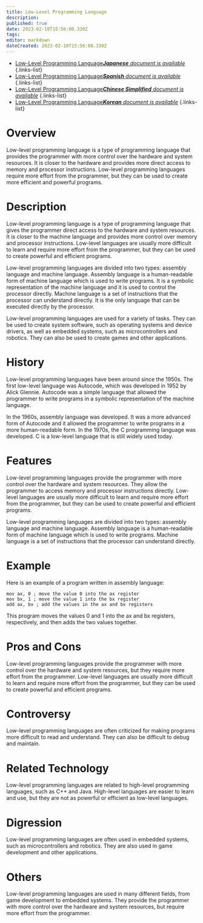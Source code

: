 ```yaml
---
title: Low-Level Programming Language
description: 
published: true
date: 2023-02-10T15:56:00.330Z
tags: 
editor: markdown
dateCreated: 2023-02-10T15:56:00.330Z
---
```


- [Low-Level Programming Language***Japanese** document is available*](/ja/Knowledge-base/Dictionary/low-level-programming-language)
{.links-list}
- [Low-Level Programming Language***Spanish** document is available*](/es/Knowledge-base/Dictionary/low-level-programming-language)
{.links-list}
- [Low-Level Programming Language***Chinese Simplified** document is available*](/zh/Knowledge-base/Dictionary/low-level-programming-language)
{.links-list}
- [Low-Level Programming Language***Korean** document is available*](/ko/Knowledge-base/Dictionary/low-level-programming-language)
{.links-list}


# Overview
Low-level programming language is a type of programming language that provides the programmer with more control over the hardware and system resources. It is closer to the hardware and provides more direct access to memory and processor instructions. Low-level programming languages require more effort from the programmer, but they can be used to create more efficient and powerful programs.

# Description
Low-level programming language is a type of programming language that gives the programmer direct access to the hardware and system resources. It is closer to the machine language and provides more control over memory and processor instructions. Low-level languages are usually more difficult to learn and require more effort from the programmer, but they can be used to create powerful and efficient programs.

Low-level programming languages are divided into two types: assembly language and machine language. Assembly language is a human-readable form of machine language which is used to write programs. It is a symbolic representation of the machine language and it is used to control the processor directly. Machine language is a set of instructions that the processor can understand directly. It is the only language that can be executed directly by the processor.

Low-level programming languages are used for a variety of tasks. They can be used to create system software, such as operating systems and device drivers, as well as embedded systems, such as microcontrollers and robotics. They can also be used to create games and other applications.

# History
Low-level programming languages have been around since the 1950s. The first low-level language was Autocode, which was developed in 1952 by Alick Glennie. Autocode was a simple language that allowed the programmer to write programs in a symbolic representation of the machine language.

In the 1960s, assembly language was developed. It was a more advanced form of Autocode and it allowed the programmer to write programs in a more human-readable form. In the 1970s, the C programming language was developed. C is a low-level language that is still widely used today.

# Features
Low-level programming languages provide the programmer with more control over the hardware and system resources. They allow the programmer to access memory and processor instructions directly. Low-level languages are usually more difficult to learn and require more effort from the programmer, but they can be used to create powerful and efficient programs.

Low-level programming languages are divided into two types: assembly language and machine language. Assembly language is a human-readable form of machine language which is used to write programs. Machine language is a set of instructions that the processor can understand directly.

# Example
Here is an example of a program written in assembly language:

```
mov ax, 0 ; move the value 0 into the ax register
mov bx, 1 ; move the value 1 into the bx register
add ax, bx ; add the values in the ax and bx registers
```

This program moves the values 0 and 1 into the ax and bx registers, respectively, and then adds the two values together.

# Pros and Cons
Low-level programming languages provide the programmer with more control over the hardware and system resources, but they require more effort from the programmer. Low-level languages are usually more difficult to learn and require more effort from the programmer, but they can be used to create powerful and efficient programs.

# Controversy
Low-level programming languages are often criticized for making programs more difficult to read and understand. They can also be difficult to debug and maintain.

# Related Technology
Low-level programming languages are related to high-level programming languages, such as C++ and Java. High-level languages are easier to learn and use, but they are not as powerful or efficient as low-level languages.

# Digression
Low-level programming languages are often used in embedded systems, such as microcontrollers and robotics. They are also used in game development and other applications.

# Others
Low-level programming languages are used in many different fields, from game development to embedded systems. They provide the programmer with more control over the hardware and system resources, but require more effort from the programmer.